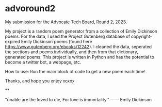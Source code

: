 # advoround2
My submission for the Advocate Tech Board, Round 2, 2023. 

My project is a random poem generator from a collection of Emily Dickinson poems. For the data, I used the Project Gutenberg database of copyright-expired Emily Dickinson poems (found here https://www.gutenberg.org/ebooks/12242). I cleaned the data, seperated the sections and poems individually, and then from that dictionary, generated poems. This project is written in Python and has the potential to become a twitter bot, a webpage, etc.

How to use: Run the main block of code to get a new poem each time!

Thanks, and hope you enjoy xoxox

**

"unable are the loved to die, 
For love is immortality."
—— Emily Dickinson

